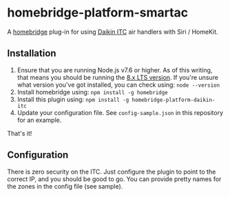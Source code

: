 homebridge-platform-smartac
===========================
A [homebridge][1] plug-in for using [Daikin ITC](http://www.daikinac.com/content/commercial/accessories-and-controllers/intelligent-touch-controller-dcs601c71/) air handlers with Siri / HomeKit.

## Installation

1. Ensure that you are running Node.js v7.6 or higher. As of this writing, that means you should be running the [8.x LTS version][4]. If you're unsure what version you've got installed, you can check using: `node --version`
2. Install homebridge using: `npm install -g homebridge`
3. Install this plugin using: `npm install -g homebridge-platform-daikin-itc`
4. Update your configuration file. See `config-sample.json` in this repository for an example.

That's it!

## Configuration

There is zero security on the ITC. Just configure the plugin to point to the correct IP, and you should be good to go. You can provide pretty names for the zones in the config file (see sample).

[1]: https://github.com/nfarina/homebridge
[4]: https://nodejs.org/en/download
